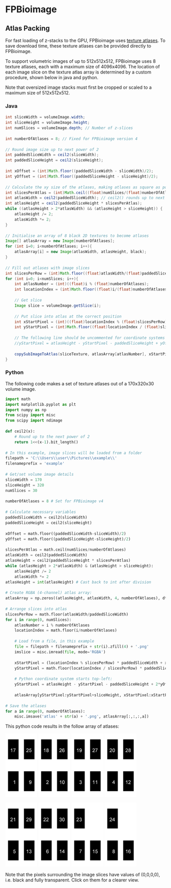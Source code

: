 # FPBioimage
## Atlas Packing
For fast loading of z-stacks to the GPU, FPBioimage uses [texture atlases](https://en.wikipedia.org/wiki/Texture_atlas). To save download time, these texture atlases can be provided directly to FPBioimage.

To support volumetric images of up to 512x512x512, FPBioimage uses 8 texture atlases, each with a maximum size of 4096x4096. The location of each image slice on the texture atlas array is determined by a custom procedure, shown below in java and python.

Note that oversized image stacks must first be cropped or scaled to a maximum size of 512x512x512.

### Java
```java
int sliceWidth = volumeImage.width;
int sliceHeight = volumeImage.height;
int numSlices = volumeImage.depth; // Number of z-slices

int numberOfAtlases = 8; // Fixed for FPBioimage version 4

// Round image size up to next power of 2
int paddedSliceWidth = ceil2(sliceWidth);
int paddedSliceHeight = ceil2(sliceHeight);

int xOffset = (int)Math.floor((paddedSliceWidth - sliceWidth)/2);
int yOffset = (int)Math.floor((paddedSliceHeight - sliceHeight)/2);

// Calculate the xy size of the atlases, making atlases as square as possible
int slicesPerAtlas = (int)Math.ceil((float)numSlices/(float)numberOfAtlases);
int atlasWidth = ceil2(paddedSliceWidth); // ceil2() rounds up to next power of 2.
int atlasHeight = ceil2(paddedSliceHeight * slicesPerAtlas);
while ((atlasHeight > 2*atlasWidth) && (atlasHeight > sliceHeight)) {
	atlasHeight /= 2;
	atlasWidth *= 2;
}

// Initialise an array of 8 black 2D textures to become atlases
Image[] atlasArray = new Image[numberOfAtlases];
for (int i=0; i<numberOfAtlases; i++){
	atlasArray[i] = new Image(atlasWidth, atlasHeight, black);
}

// Fill out atlases with image slices
int slicesPerRow = (int)Math.floor((float)atlasWidth/(float)paddedSliceWidth);
for (int i=0; i<numSlices; i++){
	int atlasNumber = (int)((float)i % (float)numberOfAtlases);
	int locationIndex = (int)Math.floor((float)i/(float)numberOfAtlases);

	// Get slice
	Image slice = volumeImage.getSlice(i);

	// Put slice into atlas at the correct position
	int xStartPixel = (int)((float)locationIndex % (float)slicesPerRow) * paddedSliceWidth + xOffset;
	int yStartPixel = (int)Math.floor((float)locationIndex / (float)slicesPerRow) * paddedSliceHeight;

	// The following line should be uncommented for coordinate systems that start top-left
	//yStartPixel = atlasHeight - yStartPixel - paddedSliceHeight + yOffset;

	copySubImageToAtlas(sliceTexture, atlasArray[atlasNumber], xStartPixel, yStartPixel);
}
```

### Python
The following code makes a set of texture atlases out of a 170x320x30 volume image.

``` python
import math
import matplotlib.pyplot as plt
import numpy as np
from scipy import misc
from scipy import ndimage

def ceil2(x):
    # Round up to the next power of 2
    return 1<<(x-1).bit_length()

# In this example, image slices will be loaded from a folder
filepath = 'C:\\Users\\user\\Pictures\\example\\'
filenameprefix = 'example'

# Get/set volume image details
sliceWidth = 170
sliceHeight = 320
numSlices = 30

numberOfAtlases = 8 # Set for FPBioimage v4

# Calculate necessary variables
paddedSliceWidth = ceil2(sliceWidth)
paddedSliceHeight = ceil2(sliceHeight)

xOffset = math.floor((paddedSliceWidth-sliceWidth)/2)
yOffset = math.floor((paddedSliceHeight-sliceHeight)/2)

slicesPerAtlas = math.ceil(numSlices/numberOfAtlases)
atlasWidth = ceil2(paddedSliceWidth)
atlasHeight = ceil2(paddedSliceHeight * slicesPerAtlas)
while (atlasHeight > 2*atlasWidth) & (atlasHeight > sliceHeight):
    atlasHeight /= 2
    atlasWidth *= 2
atlasHeight = int(atlasHeight) # Cast back to int after division

# Create RGBA (4-channel) atlas array:
atlasArray = np.zeros((atlasHeight, atlasWidth, 4, numberOfAtlases), dtype=np.int32)

# Arrange slices into atlas
slicesPerRow = math.floor(atlasWidth/paddedSliceWidth)
for i in range(0, numSlices):
    atlasNumber = i % numberOfAtlases
    locationIndex = math.floor(i/numberOfAtlases)

    # Load from a file, in this example
    file = filepath + filenameprefix + str(i).zfill(4) + '.png'
    imslice = misc.imread(file, mode='RGBA')

    xStartPixel = (locationIndex % slicesPerRow) * paddedSliceWidth + xOffset
    yStartPixel = math.floor(locationIndex / slicesPerRow) * paddedSliceHeight + yOffset

    # Python coordinate system starts top-left:
    yStartPixel = atlasHeight - yStartPixel - paddedSliceHeight + 2*yOffset

    atlasArray[yStartPixel:yStartPixel+sliceHeight, xStartPixel:xStartPixel+sliceWidth, :, atlasNumber] = imslice

# Save the atlases
for a in range(0, numberOfAtlases):
    misc.imsave('atlas' + str(a) + '.png', atlasArray[:,:,:,a])

```

This python code results in the follow array of atlases:

<kbd><img alt="Atlas 0" src="atlas0.png" width="100px" /></kbd>
<kbd><img alt="Atlas 1" src="atlas1.png" width="100px" /></kbd>
<kbd><img alt="Atlas 2" src="atlas2.png" width="100px" /></kbd>
<kbd><img alt="Atlas 3" src="atlas3.png" width="100px" /></kbd>

<kbd><img alt="Atlas 4" src="atlas4.png" width="100px" /></kbd>
<kbd><img alt="Atlas 5" src="atlas5.png" width="100px" /></kbd>
<kbd><img alt="Atlas 6" src="atlas6.png" width="100px" /></kbd>
<kbd><img alt="Atlas 7" src="atlas7.png" width="100px" /></kbd>

Note that the pixels surrounding the image slices have values of (0,0,0,0), i.e. black and fully transparent. Click on them for a clearer view.
